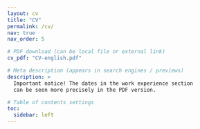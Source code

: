 ```yaml
---
layout: cv
title: "CV"
permalink: /cv/
nav: true
nav_order: 5

# PDF download (can be local file or external link)
cv_pdf: "CV-english.pdf"

# Meta description (appears in search engines / previews)
description: >
  Important notice! The dates in the work experience section 
  can be seen more precisely in the PDF version.

# Table of contents settings
toc:
  sidebar: left
---
```

